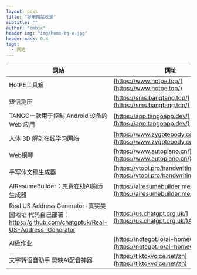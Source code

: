```yaml
---
layout: post
title: "好用网站收录"
subtitle: ""
author: "cmbjx"
header-img: "img/home-bg-o.jpg"
header-mask: 0.4
tags:
  - 网站
---
```



<b>网站</b>     | <b>网址</b>
-------- | -----
HotPE工具箱    | [https://www.hotpe.top/](https://www.hotpe.top/)
短信测压  | [https://sms.bangtang.top/](https://sms.bangtang.top/)
TANGO一款用于控制 Android 设备的 Web 应用| [https://app.tangoapp.dev/](https://app.tangoapp.dev/)
人体 3D 解剖在线学习网站 | [https://www.zygotebody.com/](https://www.zygotebody.com/)
Web钢琴 | [https://www.autopiano.cn/](https://www.autopiano.cn/)
手写体文稿生成器 | [https://vtool.pro/handwriting/index.html](https://vtool.pro/handwriting/index.html)
AIResumeBuilder：免费在线AI简历生成器 | [https://airesumebuilder.me/zh-CN](https://airesumebuilder.me/zh-CN)
Real US Address Generator-真实美国地址 代码自己部署：https://github.com/chatgptuk/Real-US-Address-Generator | [https://us.chatgpt.org.uk/](https://us.chatgpt.org.uk/)Ai
Ai做作业 | [https://notegpt.io/ai-homework-helper](https://notegpt.io/ai-homework-helper)
文字转语音助手 剪映AI配音神器 | [https://tiktokvoice.net/zh](https://tiktokvoice.net/zh)
